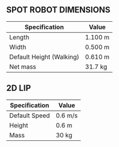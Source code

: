 ## SPOT ROBOT DIMENSIONS

| Specification            | Value   |
| ------------------------ | ------- |
| Length                   | 1.100 m |
| Width                    | 0.500 m |
| Default Height (Walking) | 0.610 m |
| Net mass                 | 31.7 kg |

## 2D LIP

| Specification | Value   |
| ------------- | ------- |
| Default Speed | 0.6 m/s |
| Height        | 0.6 m   |
| Mass          | 30 kg   |